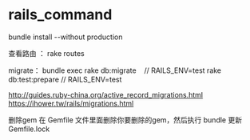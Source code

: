 # rails_command

bundle install --without production

查看路由 ： 
rake routes 

migrate：
bundle exec rake db:migrate    // RAILS_ENV=test
rake db:test:prepare  // RAILS_ENV=test

http://guides.ruby-china.org/active_record_migrations.html
https://ihower.tw/rails/migrations.html


删除gem
在 Gemfile 文件里面删除你要删除的gem，然后执行 bundle 更新 Gemfile.lock
